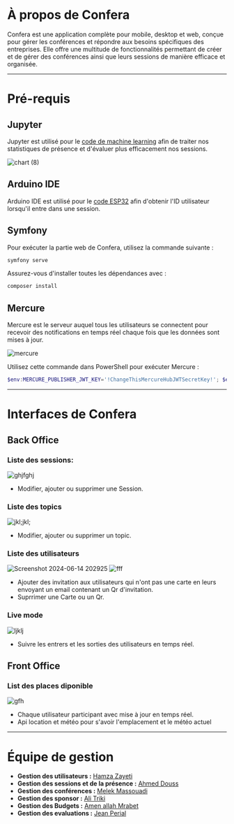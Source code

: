# À propos de Confera

Confera est une application complète pour mobile, desktop et web, conçue pour gérer les conférences et répondre aux besoins spécifiques des entreprises. Elle offre une multitude de fonctionnalités permettant de créer et de gérer des conférences ainsi que leurs sessions de manière efficace et organisée.

---

# Pré-requis

## Jupyter

Jupyter est utilisé pour le [code de machine learning](machine_learning-stat.ipynb) afin de traiter nos statistiques de présence et d'évaluer plus efficacement nos sessions.

![chart (8)](https://github.com/ahmeddouss/conferaWeb/assets/118319834/340b7d82-ae16-4e05-9391-03047e4bf1c3)


## Arduino IDE

Arduino IDE est utilisé pour le [code ESP32](esp32) afin d'obtenir l'ID utilisateur lorsqu'il entre dans une session.

## Symfony

Pour exécuter la partie web de Confera, utilisez la commande suivante :

```sh
symfony serve
```

Assurez-vous d'installer toutes les dépendances avec :

```sh
composer install
```

## Mercure

Mercure est le serveur auquel tous les utilisateurs se connectent pour recevoir des notifications en temps réel chaque fois que les données sont mises à jour.

![mercure](https://github.com/ahmeddouss/conferaWeb/assets/118319834/32ea5b68-0406-4714-a397-0deb74559bc2)


Utilisez cette commande dans PowerShell pour exécuter Mercure :

```powershell
$env:MERCURE_PUBLISHER_JWT_KEY='!ChangeThisMercureHubJWTSecretKey!'; $env:MERCURE_SUBSCRIBER_JWT_KEY='!ChangeThisMercureHubJWTSecretKey!'; .\mercure.exe run --config Caddyfile.dev
```
---

# Interfaces de Confera

## Back Office
### Liste des sessions:
![ghjfghj](https://github.com/ahmeddouss/conferaWeb/assets/118319834/4e8bd229-3ab6-4208-91cd-1914fd9d8fef)
- Modifier, ajouter ou supprimer une Session.

### Liste des topics
![jkl;jkl;](https://github.com/ahmeddouss/conferaWeb/assets/118319834/b7a7b274-733d-419a-b103-f863740db7ff)
- Modifier, ajouter ou supprimer un topic.

### Liste des utilisateurs
![Screenshot 2024-06-14 202925](https://github.com/ahmeddouss/conferaWeb/assets/118319834/775052cd-2263-4647-9dd4-5b2ce3e767ab)
![fff](https://github.com/ahmeddouss/conferaWeb/assets/118319834/95669e30-bb70-43f2-8737-ed10019f6e7a)
- Ajouter des invitation aux utilisateurs qui n'ont pas une carte en leurs envoyant un email contenant un Qr d'invitation.
- Suprrimer une Carte ou un Qr.

### Live mode
![ljklj](https://github.com/ahmeddouss/conferaWeb/assets/118319834/8601f18e-3dd8-4e59-bfa9-c50940bf20c0)
- Suivre les entrers et les sorties des utilisateurs en temps réel.


## Front Office
### List des places diponible
![gfh](https://github.com/ahmeddouss/conferaWeb/assets/118319834/65e48b34-45e2-4292-bb2b-aa1978077542)
- Chaque utilisateur participant avec mise à jour en temps réel.
- Api location et météo pour s'avoir l'emplacement et le météo actuel

---

# Équipe de gestion

- **Gestion des utilisateurs :** [Hamza Zayeti](https://github.com/zayatihamza)
- **Gestion des sessions et de la présence :** [Ahmed Douss](https://github.com/ahmeddouss)
- **Gestion des conférences :** [Melek Massouadi](https://github.com/LukaTN) 
- **Gestion des sponsor :** [Ali Triki](https://github.com/Alilovez)
- **Gestion des Budgets :** [Amen allah Mrabet](https://github.com/AmenAllahMrabet)
- **Gestion des evaluations :** [Jean Perial](https://github.com/AmenAllahMrabet)

